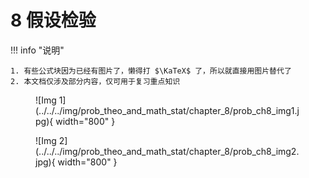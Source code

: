 # 8 假设检验

<!-- !!! tip "说明"

    此文档正在更新中…… -->

!!! info "说明"

    1. 有些公式块因为已经有图片了，懒得打 $\KaTeX$ 了，所以就直接用图片替代了
    2. 本文档仅涉及部分内容，仅可用于复习重点知识

<figure markdown="span">
    ![Img 1](../../../img/prob_theo_and_math_stat/chapter_8/prob_ch8_img1.jpg){ width="800" }
</figure>

<figure markdown="span">
    ![Img 2](../../../img/prob_theo_and_math_stat/chapter_8/prob_ch8_img2.jpg){ width="800" }
</figure>